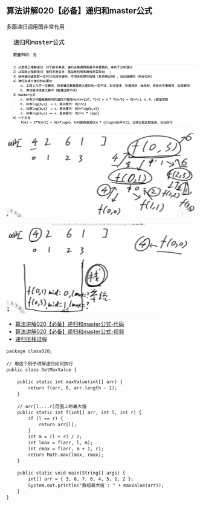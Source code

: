 

## 算法讲解020【必备】递归和master公式

多画递归调用图非常有用

![](../../pictures/recursion_0.png "")

![](../../pictures/recursion_1.png "")

![](../../pictures/recursion_2.png "")

- [算法讲解020【必备】递归和master公式-代码](https://github.com/algorithmzuo/algorithm-journey/blob/main/src/class020/GetMaxValue.java)
- [算法讲解020【必备】递归和master公式-视频](https://www.bilibili.com/video/BV1kV411G7wP/?share_source=copy_web&vd_source=59203eaa2a5b43acef991f52c90c9743)
- [递归压栈过程](https://www.bilibili.com/video/BV1kV411G7wP/?share_source=copy_web&vd_source=59203eaa2a5b43acef991f52c90c9743&t=637)

```
package class020;

// 用这个例子讲解递归如何执行
public class GetMaxValue {

	public static int maxValue(int[] arr) {
		return f(arr, 0, arr.length - 1);
	}

	// arr[l....r]范围上的最大值
	public static int f(int[] arr, int l, int r) {
		if (l == r) {
			return arr[l];
		}
		int m = (l + r) / 2;
		int lmax = f(arr, l, m);
		int rmax = f(arr, m + 1, r);
		return Math.max(lmax, rmax);
	}

	public static void main(String[] args) {
		int[] arr = { 3, 8, 7, 6, 4, 5, 1, 2 };
		System.out.println("数组最大值 : " + maxValue(arr));
	}
}
```

